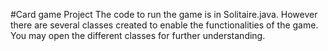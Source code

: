 #Card game Project
The code to run the game is in Solitaire.java. However there are several classes created to enable the functionalities of the game. You may open the different classes for further understanding.
